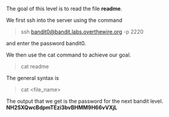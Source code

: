The goal of this level is to read the file **readme**. 

We first ssh into the server using the command

> ssh bandit0@bandit.labs.overthewire.org -p 2220

and enter the password bandit0.

We then use the cat command to achieve our goal.

> cat readme

The general syntax is 

> cat \<file_name\>

The output that we get is the password for the next bandit level.
**NH2SXQwcBdpmTEzi3bvBHMM9H66vVXjL**